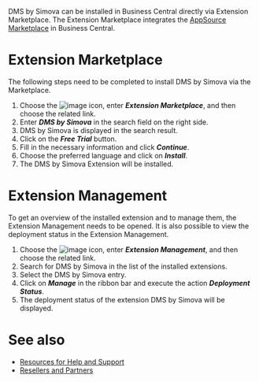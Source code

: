 

DMS by Simova can be installed in Business Central directly via Extension Marketplace. The Extension Marketplace integrates the [AppSource Marketplace](https://appsource.microsoft.com/en-en/marketplace/apps?product=dynamics-365-business-central) in Business Central.

# Extension Marketplace
The following steps need to be completed to install DMS by Simova via the Marketplace.

1. Choose the ![image](/Setting-up-DMS-by-Simova/search_small.png) icon, enter _**Extension Marketplace**_, and then choose the related link.
2. Enter _**DMS by Simova**_ in the search field on the right side.
3. DMS by Simova is displayed in the search result.
4. Click on the _**Free Trial**_ button.
5. Fill in the necessary information and click _**Continue**_.
6. Choose the preferred language and click on _**Install**_.
7. The DMS by Simova Extension will be installed.

# Extension Management
To get an overview of the installed extension and to manage them, the Extension Management needs to be opened. It is also possible to view the deployment status in the Extension Management.

1. Choose the ![image](/Setting-up-DMS-by-Simova/search_small.png) icon, enter _**Extension Management**_, and then choose the related link.
2. Search for DMS by Simova in the list of the installed extensions.
3. Select the DMS by Simova entry.
4. Click on _**Manage**_ in the ribbon bar and execute the action _**Deployment Status**_.
5. The deployment status of the extension DMS by Simova will be displayed.

# See also
- [Resources for Help and Support](/Getting-started/Resources-for-Help-and-Support)
- [Resellers and Partners](/Getting-started/Resellers-and-Partners)
